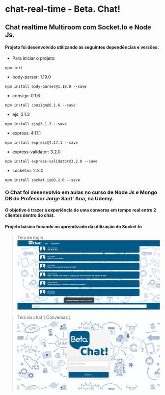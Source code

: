 # chat-real-time - Beta. Chat!
## Chat realtime Multiroom com Socket.Io e Node Js.

#### Projeto foi desenvolvido utilizando as seguintes dependências e versões:
- Para iniciar o projeto:
```
npm init
```
- body-parser: 1.19.0
```
npm install body-parser@1.19.0 --save
```
- consign: 0.1.6
```
npm install consign@0.1.6 --save
```
- ejs: 3.1.3
```
npm install ejs@3.1.3 --save
```
- express: 4.17.1
```
npm install express@4.17.1 --save
```
- express-validator: 3.2.0
```
npm install express-validator@3.2.0 --save
```
- socket.io: 2.3.0
```
npm install socket.io@3.2.0 --save
```


### O Chat foi desenvolvio em aulas no curso de Node Js e Mongo DB do Professor Jorge Sant' Ana, na Udemy.

#### O objetivo é trazer a experiência de uma conversa em tempo real entre 2 clientes dentro do chat.
#### Projeto básico focando no aprendizado da utilização do Socket.Io

> Tela de login
![](https://github.com/jefersonmmacedo/chat-real-time/blob/master/app/public/images/tela-chat.png)

> Tela do chat ( Conversas )
![](https://github.com/jefersonmmacedo/chat-real-time/blob/master/app/public/images/tela-login.png)

